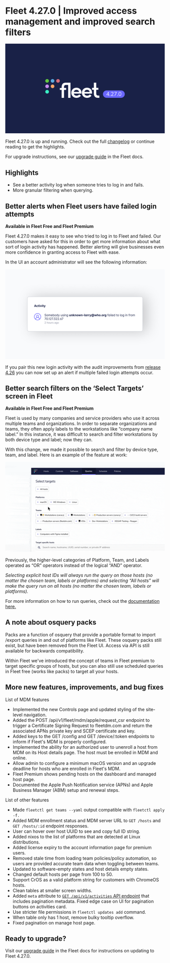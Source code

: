 # Fleet 4.27.0 | Improved access management and improved search filters

![Fleet 4.27.0](../website/assets/images/articles/fleet-4.27.0-1600x900@2x.png)

Fleet 4.27.0 is up and running. Check out the full [changelog](https://github.com/fleetdm/fleet/releases/tag/fleet-v4.27.0) or continue reading to get the highlights.

For upgrade instructions, see our [upgrade guide](https://fleetdm.com/docs/deploying/upgrading-fleet) in the Fleet docs.

## Highlights

* See a better activity log when someone tries to log in and fails.
* More granular filtering when querying.

## Better alerts when Fleet users have failed login attempts

**Available in Fleet Free and Fleet Premium**

Fleet 4.27.0 makes it easy to see who tried to log in to Fleet and failed. Our customers have asked for this in order to get more information about what sort of login activity has happened. Better alerting will give businesses even more confidence in granting access to Fleet with ease.

In the UI an account administrator will see the following information:

![Login failed example](../website/assets/images/articles/fleet-4.27.0-add-failed-login-activity-type-800x450@2x.jpg)

If you pair this new login activity with the audit improvements from [release 4.26](https://fleetdm.com/releases/fleet-4.26.0) you can now set up an alert if multiple failed login attempts occur.

## Better search filters on the ‘Select Targets’ screen in Fleet

**Available in Fleet Free and Fleet Premium**

Fleet is used by many companies and service providers who use it across multiple teams and organizations. In order to separate organizations and teams, they often apply labels to the workstations like “company name label.” In this instance, it was difficult to search and filter workstations by both device type and label; now they can.

With this change, we made it possible to search and filter by device type, team, and label. Here is an example of the feature at work:

![Better search example](../website/assets/images/articles/fleet-4.27.0-update-select-targets-filters-800x450@2x.gif)

Previously, the higher-level categories of Platform, Team, and Labels operated as “OR” operators instead of the logical “AND” operator.

_Selecting explicit host IDs will always run the query on those hosts (no matter the chosen team, labels or platforms) and selecting “All hosts” will make the query run on all hosts (no matter the chosen team, labels or platforms)._

For more information on how to run queries, check out the [documentation here.](https://fleetdm.com/docs/using-fleet/fleet-ui#run-a-query)

## A note about osquery packs

Packs are a function of osquery that provide a portable format to import /export queries in and out of platforms like Fleet. These osquery packs still exist, but have been removed from the Fleet UI. Access via API is still available for backwards compatibility.

Within Fleet we've introduced the concept of teams in Fleet premium to target specific groups of hosts, but you can also still use scheduled queries in Fleet free (works like packs) to target all your hosts.

## More new features, improvements, and bug fixes

List of MDM features

* Implemented the new Controls page and updated styling of the site-level navigation.
* Added the POST /api/v1/fleet/mdm/apple/request\_csr endpoint to trigger a Certificate Signing Request to fleetdm.com and return the associated APNs private key and SCEP certificate and key.
* Added keys to the GET /config and GET /device/:token endpoints to inform if Fleet's MDM is properly configured.
* Implemented the ability for an authorized user to unenroll a host from MDM on its Host details page. The host must be enrolled in MDM and online.
* Allow admin to configure a minimum macOS version and an upgrade deadline for hosts who are enrolled in Fleet's MDM.
* Fleet Premium shows pending hosts on the dashboard and managed host page.
* Documented the Apple Push Notification service (APNs) and Apple Business Manager (ABM) setup and renewal steps.

List of other features

* Made `fleetctl get teams --yaml` output compatible with `fleetctl apply -f.`
* Added MDM enrollment status and MDM server URL to `GET /hosts` and `GET /hosts/:id` endpoint responses.
* User can hover over host UUID to see and copy full ID string.
* Added nixos to the list of platforms that are detected at Linux distributions.
* Added license expiry to the account information page for premium users.
* Removed stale time from loading team policies/policy automation, so users are provided accurate team data when toggling between teams.
* Updated to software-empty states and host details empty states.
* Changed default hosts per page from 100 to 50.
* Support CrOS as a valid platform string for customers with ChromeOS hosts.
* Clean tables at smaller screen widths.
* Added `meta` attribute to [`GET /api/v1/activities` API endpoint](https://fleetdm.com/docs/using-fleet/rest-api#activities) that includes pagination metadata. Fixed edge case on UI for pagination buttons on activities card.
* Use stricter file permissions in `fleetctl updates add` command.
* When table only has 1 host, remove bulky tooltip overflow.
* Fixed pagination on manage host page.

## Ready to upgrade?

Visit our [upgrade guide](https://fleetdm.com/docs/deploying/upgrading-fleet) in the Fleet docs for instructions on updating to Fleet 4.27.0.
